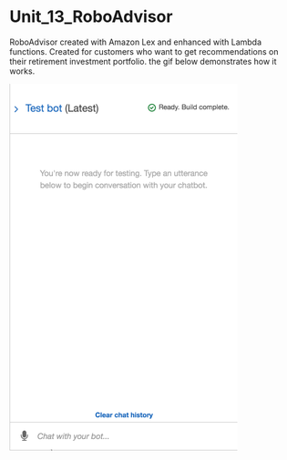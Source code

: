 # Unit_13_RoboAdvisor
RoboAdvisor created with Amazon Lex and enhanced with Lambda functions. Created for customers who want to get recommendations on their retirement investment portfolio. the gif below demonstrates how it works.

![Robo Advisor](../Images/bot-test-no-lambda.gif)
